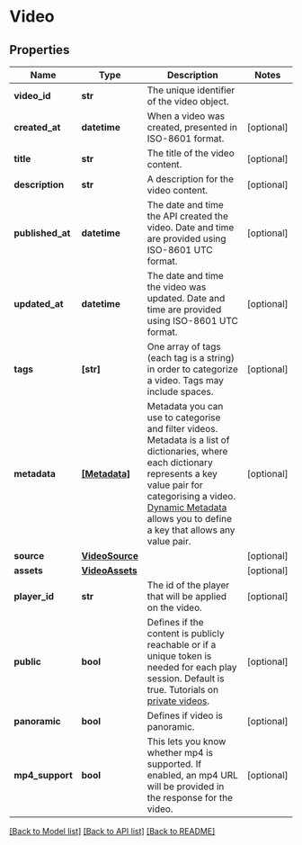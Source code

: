# Video

## Properties
Name | Type | Description | Notes
------------ | ------------- | ------------- | -------------
**video_id** | **str** | The unique identifier of the video object. | 
**created_at** | **datetime** | When a video was created, presented in ISO-8601 format. | [optional] 
**title** | **str** | The title of the video content.  | [optional] 
**description** | **str** | A description for the video content.  | [optional] 
**published_at** | **datetime** | The date and time the API created the video. Date and time are provided using ISO-8601 UTC format. | [optional] 
**updated_at** | **datetime** | The date and time the video was updated. Date and time are provided using ISO-8601 UTC format. | [optional] 
**tags** | **[str]** | One array of tags (each tag is a string) in order to categorize a video. Tags may include spaces.   | [optional] 
**metadata** | [**[Metadata]**](Metadata.md) | Metadata you can use to categorise and filter videos. Metadata is a list of dictionaries, where each dictionary represents a key value pair for categorising a video. [Dynamic Metadata](https://api.video/blog/endpoints/dynamic-metadata) allows you to define a key that allows any value pair.  | [optional] 
**source** | [**VideoSource**](VideoSource.md) |  | [optional] 
**assets** | [**VideoAssets**](VideoAssets.md) |  | [optional] 
**player_id** | **str** | The id of the player that will be applied on the video.  | [optional] 
**public** | **bool** | Defines if the content is publicly reachable or if a unique token is needed for each play session. Default is true. Tutorials on [private videos](https://api.video/blog/endpoints/private-videos).  | [optional] 
**panoramic** | **bool** | Defines if video is panoramic.  | [optional] 
**mp4_support** | **bool** | This lets you know whether mp4 is supported. If enabled, an mp4 URL will be provided in the response for the video.  | [optional] 

[[Back to Model list]](../README.md#documentation-for-models) [[Back to API list]](../README.md#documentation-for-api-endpoints) [[Back to README]](../README.md)


